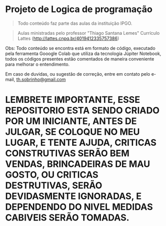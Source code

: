 # Projeto de Logica de programação

>Todo conteúdo faz parte das aulas da instituição IPGO.

> Aulas ministradas pelo professor "Thiago Santana Lemes" Currículo Lattes (http://lattes.cnpq.br/4019412335757386)

Obs: Todo conteúdo se encontra está em formato de código, executado pela ferramenta Gooogle Colab que utiliza da tecnologia Júpiter Notebook, todos os códigos presentes estão comentados de maneira conveniente para melhorar o entendimento.

Em caso de duvidas, ou sugestão de correção, entre em contato pelo e-mail, th.sobrinho@gmail.com

# LEMBRETE IMPORTANTE, ESSE REPOSITORIO ESTA SENDO CRIADO POR UM INICIANTE, ANTES DE JULGAR, SE COLOQUE NO MEU LUGAR, E TENTE AJUDA, CRITICAS CONSTRUTIVAS SERÃO BEM VENDAS, BRINCADEIRAS DE MAU GOSTO, OU CRITICAS DESTRUTIVAS, SERÃO DEVIDASMENTE IGNORADAS, E DEPENDENDO DO NIVEL MEDIDAS CABIVEIS SERÃO TOMADAS.

